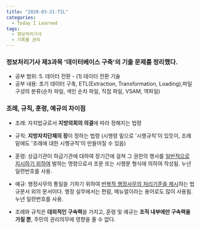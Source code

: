 ```yaml
---
title: "2020-03-31-TIL"
categories:
  - Today I Learned
tags:
  - 정보처리기사
  - 기록물 관리
---
```


### 정보처리기사 제3과목 '데이터베이스 구축'의 기출 문제를 정리했다.
- 공부 범위: 5. 데이터 전환 - (1) 데이터 전환 기술
- 공부 내용: 초기 데이터 구축, ETL(Extraction, Transformation, Loading),파일 구성의 분류(순차 파일, 색인 순차 파일, 직접 파일, VSAM, 역파일)

### 조례, 규칙, 훈령, 예규의 차이점
- 조례: 자치법규로서 **지방의회의 의결**에 따라 정해지는 법령
- 규칙: **지방자치단체의 장**이 정하는 법령 (시행령 밑으로 '시행규칙'이 있듯이, 조례 밑에도 '조례에 대한 시행규칙'이 만들어질 수 있음)
- 훈령: 상급기관이 하급기관에 대하여 장기간에 걸쳐 그 권한의 행사를 <u>일반적으로 지시하기 위하여</u> 발하는 명령으로서 조문 또는 시행문 형식에 의하여 작성됨. 누년 일련번호를 사용.
- 예규: 행정사무의 통일을 기하기 위하여 <u>반복적 행정사무의 처리기준을 제시</u>하는 법규문서 외의 문서이다. 행정 실무에서는 편람, 메뉴얼이라는 용어로도 많이 사용됨. 누년 일련번호를 사용.

- 조례와 규칙은 **대외적인 구속력**을 가지고, 훈령 및 예규는 **조직 내부에만 구속력을 가질 뿐**, 주민의 권리의무에 영향을 줄 수 없다.
